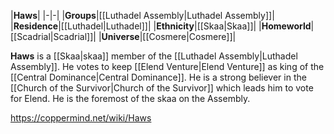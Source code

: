 |**Haws**|
|-|-|
|**Groups**|[[Luthadel Assembly\|Luthadel Assembly]]|
|**Residence**|[[Luthadel\|Luthadel]]|
|**Ethnicity**|[[Skaa\|Skaa]]|
|**Homeworld**|[[Scadrial\|Scadrial]]|
|**Universe**|[[Cosmere\|Cosmere]]|

**Haws** is a [[Skaa\|skaa]] member of the [[Luthadel Assembly\|Luthadel Assembly]].
He votes to keep [[Elend Venture\|Elend Venture]] as king of the [[Central Dominance\|Central Dominance]]. He is a strong believer in the [[Church of the Survivor\|Church of the Survivor]] which leads him to vote for Elend. He is the foremost of the skaa on the Assembly.



https://coppermind.net/wiki/Haws